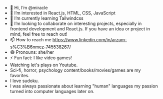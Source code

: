 - 👋 Hi, I’m @miracle
- 👀 I’m interested in React.js, HTML, CSS, JavaScript
- 🌱 I’m currently learning Tailwindcss
- 💞️ I’m looking to collaborate on interesting projects, especially in frontend development and React.js. If you have an idea or project in mind, feel free to reach out!
- 📫 How to reach me https://www.linkedin.com/in/arzum-s%C3%B6nmez-745538267/
- 😄 Pronouns: she/her
- ⚡ Fun fact: I like video games!
- Watching let's plays on Youtube.
- Sci-fi, horror, psychology content/books/movies/games are my favorites.
- I love sudoku.
- I was always passionate about learning "human" languages my passion turned into computer languages later on.

<!---
ArzumSonmez/ArzumSonmez is a ✨ special ✨ repository because its `README.md` (this file) appears on your GitHub profile.
You can click the Preview link to take a look at your changes.
--->
